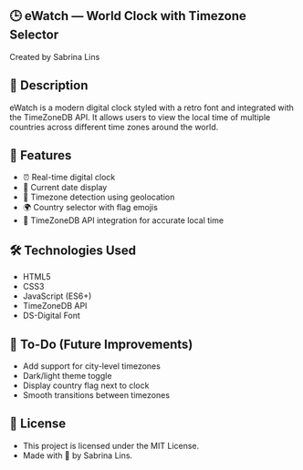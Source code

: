 ## 🕒 eWatch — World Clock with Timezone Selector
Created by Sabrina Lins

## 📌 Description

eWatch is a modern digital clock styled with a retro font and integrated with the TimeZoneDB API. It allows users to view the local time of multiple countries across different time zones around the world.

## 🧠 Features

- ⏰ Real-time digital clock
- 📅 Current date display
- 📍 Timezone detection using geolocation
- 🌍 Country selector with flag emojis
- 📡 TimeZoneDB API integration for accurate local time

## 🛠️ Technologies Used

- HTML5
- CSS3
- JavaScript (ES6+)
- TimeZoneDB API
- DS-Digital Font

## 🧩 To-Do (Future Improvements)
- Add support for city-level timezones
- Dark/light theme toggle
- Display country flag next to clock
- Smooth transitions between timezones
  
## 🪪 License
- This project is licensed under the MIT License.
- Made with 💚 by Sabrina Lins.
